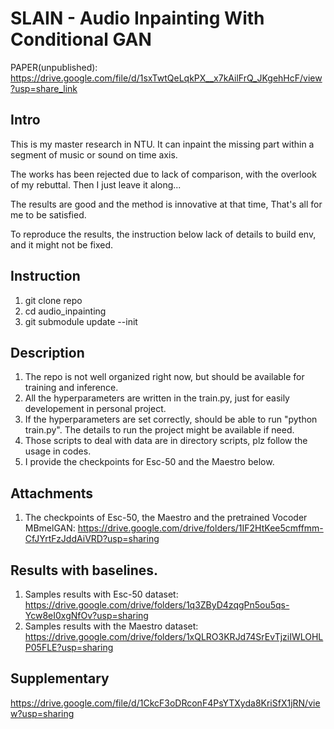 # SLAIN - Audio Inpainting With Conditional GAN

PAPER(unpublished): https://drive.google.com/file/d/1sxTwtQeLqkPX__x7kAilFrQ_JKgehHcF/view?usp=share_link

## Intro

This is my master research in NTU.
It can inpaint the missing part within a segment of music or sound on time axis.

The works has been rejected due to lack of comparison,
with the overlook of my rebuttal.
Then I just leave it along...

The results are good and the method is innovative at that time,
That's all for me to be satisfied.

To reproduce the results, the instruction below lack of details to build env,
and it might not be fixed.

## Instruction

1. git clone repo
2. cd audio_inpainting
3. git submodule update --init

## Description

1. The repo is not well organized right now, but should be available for training and inference.
2. All the hyperparameters are written in the train.py, just for easily developement in personal project.
3. If the hyperparameters are set correctly, should be able to run "python train.py". The details to run the project might be available if need.
4. Those scripts to deal with data are in directory scripts, plz follow the usage in codes.
5. I provide the checkpoints for Esc-50 and the Maestro below.

## Attachments
1. The checkpoints of Esc-50, the Maestro and the pretrained Vocoder MBmelGAN: https://drive.google.com/drive/folders/1IF2HtKee5cmffmm-CfJYrtFzJddAiVRD?usp=sharing

## Results with baselines.
1. Samples results with Esc-50 dataset: https://drive.google.com/drive/folders/1q3ZByD4zqgPn5ou5qs-Ycw8eI0xgNfOv?usp=sharing
2. Samples results with the Maestro dataset: https://drive.google.com/drive/folders/1xQLRO3KRJd74SrEvTjziIWLOHLP05FLE?usp=sharing

## Supplementary
https://drive.google.com/file/d/1CkcF3oDRconF4PsYTXyda8KriSfX1jRN/view?usp=sharing
